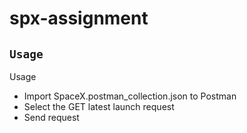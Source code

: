 # spx-assignment

## `Usage`
Usage
- Import SpaceX.postman_collection.json to Postman
- Select the GET latest launch request
- Send request






